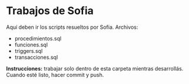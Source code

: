 # Trabajos de Sofia

Aquí deben ir los scripts resueltos por Sofia.
Archivos:
- procedimientos.sql
- funciones.sql
- triggers.sql
- transacciones.sql

**Instrucciones:** trabajar solo dentro de esta carpeta mientras desarrollás. Cuando esté listo, hacer commit y push.
